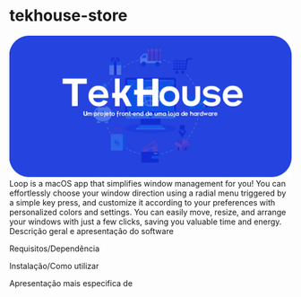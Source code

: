 # tekhouse-store
<img src="https://github.com/william-frst/trabalho-final-lp/blob/main/imagens%20readme/Banner.png"/>
Loop is a macOS app that simplifies window management for you! You can effortlessly choose your window direction using a radial menu triggered by a simple key press, and customize it according to your preferences with personalized colors and settings. You can easily move, resize, and arrange your windows with just a few clicks, saving you valuable time and energy.
Descrição geral e apresentação do software

Requisitos/Dependência

Instalação/Como utilizar

Apresentação mais especifica de 

